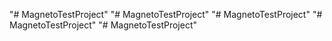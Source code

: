 "# MagnetoTestProject" 
"# MagnetoTestProject" 
"# MagnetoTestProject" 
"# MagnetoTestProject" 
"# MagnetoTestProject" 
